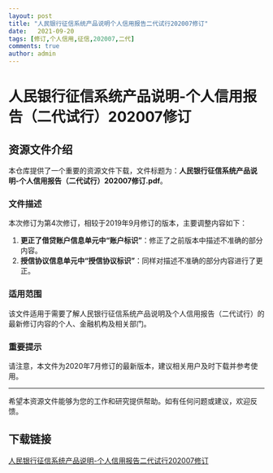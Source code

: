```yaml
---
layout: post
title: "人民银行征信系统产品说明个人信用报告二代试行202007修订"
date:   2021-09-20
tags: [修订,个人信用,征信,202007,二代]
comments: true
author: admin
---
```

# 人民银行征信系统产品说明-个人信用报告（二代试行）202007修订

## 资源文件介绍

本仓库提供了一个重要的资源文件下载，文件标题为：**人民银行征信系统产品说明-个人信用报告（二代试行）202007修订.pdf**。

### 文件描述

本次修订为第4次修订，相较于2019年9月修订的版本，主要调整内容如下：

1. **更正了借贷账户信息单元中“账户标识”**：修正了之前版本中描述不准确的部分内容。
2. **授信协议信息单元中“授信协议标识”**：同样对描述不准确的部分内容进行了更正。

### 适用范围

该文件适用于需要了解人民银行征信系统产品说明及个人信用报告（二代试行）的最新修订内容的个人、金融机构及相关部门。

### 重要提示

请注意，本文件为2020年7月修订的最新版本，建议相关用户及时下载并参考使用。

---

希望本资源文件能够为您的工作和研究提供帮助。如有任何问题或建议，欢迎反馈。

## 下载链接

[人民银行征信系统产品说明-个人信用报告二代试行202007修订](https://pan.quark.cn/s/8e8dd2e71233)